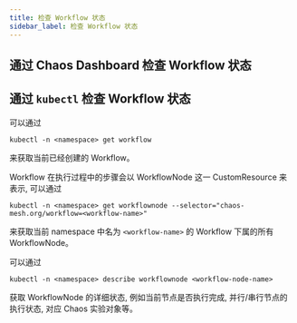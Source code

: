```yaml
---
title: 检查 Workflow 状态
sidebar_label: 检查 Workflow 状态
---
```


## 通过 Chaos Dashboard 检查 Workflow 状态

<!--TODO: 待 Chaos Dashboard 完善后补充这一部分 -->

## 通过 `kubectl` 检查 Workflow 状态

可以通过

```shell
kubectl -n <namespace> get workflow
```

来获取当前已经创建的 Workflow。

Workflow 在执行过程中的步骤会以 WorkflowNode 这一 CustomResource 来表示, 可以通过

```shell
kubectl -n <namespace> get workflownode --selector="chaos-mesh.org/workflow=<workflow-name>"
```

来获取当前 namespace 中名为 `<workflow-name>` 的 Workflow 下属的所有 WorkflowNode。

可以通过

```shell
kubectl -n <namespace> describe workflownode <workflow-node-name>
```

获取 WorkflowNode 的详细状态, 例如当前节点是否执行完成, 并行/串行节点的执行状态, 对应 Chaos 实验对象等。
